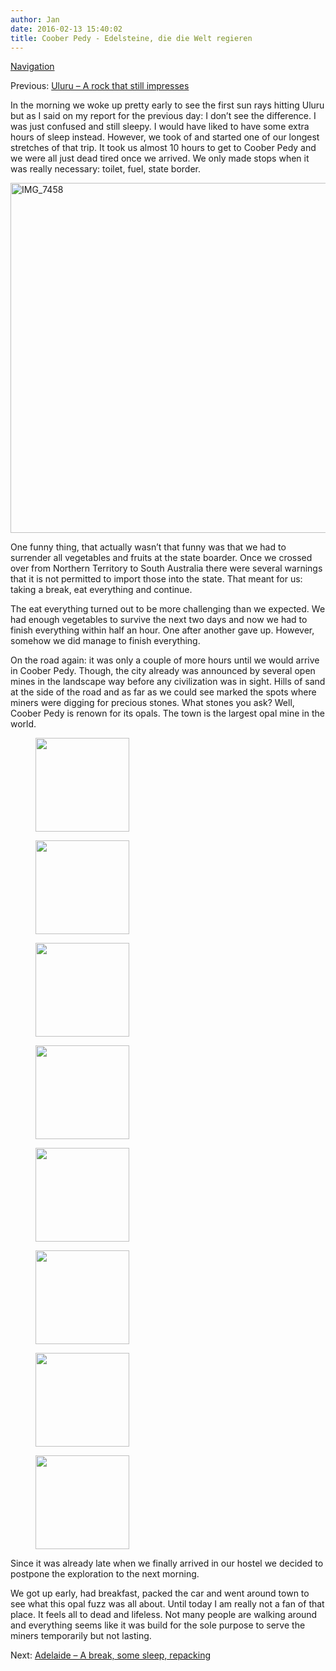```yaml
---
author: Jan
date: 2016-02-13 15:40:02
title: Coober Pedy - Edelsteine, die die Welt regieren
---
```


[Navigation](https://jan-steinke.de/the-stuart-highway/)

Previous: [Uluru &#8211; A rock that still impresses](https://jan-steinke.de/?p=1092)

In the morning we woke up pretty early to see the first sun rays hitting Uluru but as I said on my report for the previous day: I don&#8217;t see the difference. I was just confused and still sleepy. I would have liked to have some extra hours of sleep instead. However, we took of and started one of our longest stretches of that trip. It took us almost 10 hours to get to Coober Pedy and we were all just dead tired once we arrived. We only made stops when it was really necessary: toilet, fuel, state border.

<img class="alignright size-large wp-image-1407" src="https://jan-steinke.de/wordpress/wp-content/uploads/2016/02/IMG_7458-1024x683.jpg" alt="IMG_7458" width="840" height="560" srcset="https://jan-steinke.de/wordpress/wp-content/uploads/2016/02/IMG_7458-1024x683.jpg 1024w, https://jan-steinke.de/wordpress/wp-content/uploads/2016/02/IMG_7458-300x200.jpg 300w, https://jan-steinke.de/wordpress/wp-content/uploads/2016/02/IMG_7458-768x512.jpg 768w, https://jan-steinke.de/wordpress/wp-content/uploads/2016/02/IMG_7458-1200x800.jpg 1200w" sizes="(max-width: 709px) 85vw, (max-width: 909px) 67vw, (max-width: 1362px) 62vw, 840px" />

One funny thing, that actually wasn&#8217;t that funny was that we had to surrender all vegetables and fruits at the state boarder. Once we crossed over from Northern Territory to South Australia there were several warnings that it is not permitted to import those into the state. That meant for us: taking a break, eat everything and continue.

The eat everything turned out to be more challenging than we expected. We had enough vegetables to survive the next two days and now we had to finish everything within half an hour. One after another gave up. However, somehow we did manage to finish everything.

On the road again: it was only a couple of more hours until we would arrive in Coober Pedy. Though, the city already was announced by several open mines in the landscape way before any civilization was in sight. Hills of sand at the side of the road and as far as we could see marked the spots where miners were digging for precious stones. What stones you ask? Well, Coober Pedy is renown for its opals. The town is the largest opal mine in the world.

<div id='gallery-14' class='gallery galleryid-1595 gallery-columns-4 gallery-size-thumbnail'>
  <figure class='gallery-item'>

  <div class='gallery-icon landscape'>
    <img width="150" height="150" src="http://jan-steinke.de/wordpress/wp-content/uploads/2016/02/IMG_7509-150x150.jpg" class="attachment-thumbnail size-thumbnail" alt="" />
  </div></figure><figure class='gallery-item'>

  <div class='gallery-icon landscape'>
    <img width="150" height="150" src="http://jan-steinke.de/wordpress/wp-content/uploads/2016/02/IMG_7510-150x150.jpg" class="attachment-thumbnail size-thumbnail" alt="" />
  </div></figure><figure class='gallery-item'>

  <div class='gallery-icon landscape'>
    <img width="150" height="150" src="http://jan-steinke.de/wordpress/wp-content/uploads/2016/02/IMG_7514-150x150.jpg" class="attachment-thumbnail size-thumbnail" alt="" />
  </div></figure><figure class='gallery-item'>

  <div class='gallery-icon landscape'>
    <img width="150" height="150" src="http://jan-steinke.de/wordpress/wp-content/uploads/2016/02/IMG_7516-150x150.jpg" class="attachment-thumbnail size-thumbnail" alt="" />
  </div></figure><figure class='gallery-item'>

  <div class='gallery-icon landscape'>
    <img width="150" height="150" src="http://jan-steinke.de/wordpress/wp-content/uploads/2016/02/IMG_7519-150x150.jpg" class="attachment-thumbnail size-thumbnail" alt="" />
  </div></figure><figure class='gallery-item'>

  <div class='gallery-icon landscape'>
    <img width="150" height="150" src="http://jan-steinke.de/wordpress/wp-content/uploads/2016/02/IMG_7502-150x150.jpg" class="attachment-thumbnail size-thumbnail" alt="" />
  </div></figure><figure class='gallery-item'>

  <div class='gallery-icon landscape'>
    <img width="150" height="150" src="http://jan-steinke.de/wordpress/wp-content/uploads/2016/02/IMG_7488-150x150.jpg" class="attachment-thumbnail size-thumbnail" alt="" />
  </div></figure><figure class='gallery-item'>

  <div class='gallery-icon landscape'>
    <img width="150" height="150" src="http://jan-steinke.de/wordpress/wp-content/uploads/2016/02/IMG_7498-150x150.jpg" class="attachment-thumbnail size-thumbnail" alt="" />
  </div></figure>
</div>

Since it was already late when we finally arrived in our hostel we decided to postpone the exploration to the next morning.

We got up early, had breakfast, packed the car and went around town to see what this opal fuzz was all about. Until today I am really not a fan of that place. It feels all to dead and lifeless. Not many people are walking around and everything seems like it was build for the sole purpose to serve the miners temporarily but not lasting.

Next: [Adelaide – A break, some sleep, repacking](https://jan-steinke.de/?p=1165)
